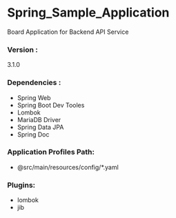 # Spring_Sample_Application
Board Application for Backend API Service

### Version :
3.1.0

### Dependencies :
- Spring Web
- Spring Boot Dev Tooles
- Lombok
- MariaDB Driver
- Spring Data JPA
- Spring Doc

### Application Profiles Path:
- @src/main/resources/config/*.yaml

### Plugins:
- lombok
- jib